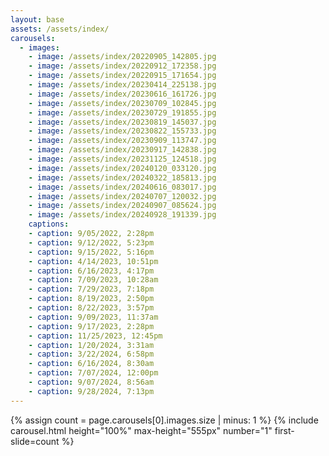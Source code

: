 ```yaml
---
layout: base
assets: /assets/index/
carousels:
  - images:
    - image: /assets/index/20220905_142805.jpg
    - image: /assets/index/20220912_172358.jpg
    - image: /assets/index/20220915_171654.jpg
    - image: /assets/index/20230414_225138.jpg
    - image: /assets/index/20230616_161726.jpg
    - image: /assets/index/20230709_102845.jpg
    - image: /assets/index/20230729_191855.jpg
    - image: /assets/index/20230819_145037.jpg
    - image: /assets/index/20230822_155733.jpg
    - image: /assets/index/20230909_113747.jpg
    - image: /assets/index/20230917_142838.jpg
    - image: /assets/index/20231125_124518.jpg
    - image: /assets/index/20240120_033120.jpg
    - image: /assets/index/20240322_185813.jpg
    - image: /assets/index/20240616_083017.jpg
    - image: /assets/index/20240707_120032.jpg
    - image: /assets/index/20240907_085624.jpg
    - image: /assets/index/20240928_191339.jpg
    captions:
    - caption: 9/05/2022, 2:28pm
    - caption: 9/12/2022, 5:23pm
    - caption: 9/15/2022, 5:16pm
    - caption: 4/14/2023, 10:51pm
    - caption: 6/16/2023, 4:17pm
    - caption: 7/09/2023, 10:28am
    - caption: 7/29/2023, 7:18pm
    - caption: 8/19/2023, 2:50pm
    - caption: 8/22/2023, 3:57pm
    - caption: 9/09/2023, 11:37am
    - caption: 9/17/2023, 2:28pm
    - caption: 11/25/2023, 12:45pm
    - caption: 1/20/2024, 3:31am
    - caption: 3/22/2024, 6:58pm
    - caption: 6/16/2024, 8:30am
    - caption: 7/07/2024, 12:00pm
    - caption: 9/07/2024, 8:56am
    - caption: 9/28/2024, 7:13pm
---
```


{% assign count = page.carousels[0].images.size | minus: 1 %}
{% include carousel.html height="100%" max-height="555px" number="1" first-slide=count %}
